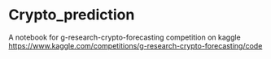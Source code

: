 # Crypto_prediction
A notebook for g-research-crypto-forecasting competition on kaggle 
https://www.kaggle.com/competitions/g-research-crypto-forecasting/code
